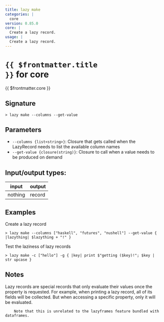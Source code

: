 ```yaml
---
title: lazy make
categories: |
  core
version: 0.85.0
core: |
  Create a lazy record.
usage: |
  Create a lazy record.
---
```

<!-- This file is automatically generated. Please edit the command in https://github.com/nushell/nushell instead. -->

# <code>{{ $frontmatter.title }}</code> for core

<div class='command-title'>{{ $frontmatter.core }}</div>

## Signature

```> lazy make --columns --get-value```

## Parameters

 -  `--columns {list<string>}`: Closure that gets called when the LazyRecord needs to list the available column names
 -  `--get-value {closure(string)}`: Closure to call when a value needs to be produced on demand


## Input/output types:

| input   | output |
| ------- | ------ |
| nothing | record |

## Examples

Create a lazy record
```nu
> lazy make --columns ["haskell", "futures", "nushell"] --get-value { |lazything| $lazything + "!" }

```

Test the laziness of lazy records
```nu
> lazy make -c ["hello"] -g { |key| print $"getting ($key)!"; $key | str upcase }

```

## Notes
Lazy records are special records that only evaluate their values once the property is requested.
        For example, when printing a lazy record, all of its fields will be collected. But when accessing
        a specific property, only it will be evaluated.

        Note that this is unrelated to the lazyframes feature bundled with dataframes.
